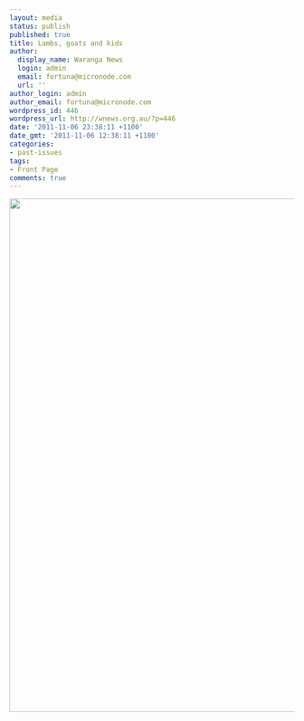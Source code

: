 ```yaml
---
layout: media
status: publish
published: true
title: Lambs, goats and kids
author:
  display_name: Waranga News
  login: admin
  email: fortuna@micronode.com
  url: ''
author_login: admin
author_email: fortuna@micronode.com
wordpress_id: 446
wordpress_url: http://wnews.org.au/?p=446
date: '2011-11-06 23:38:11 +1100'
date_gmt: '2011-11-06 12:38:11 +1100'
categories:
- past-issues
tags:
- Front Page
comments: true
---
```


<a href="{{ site.url }}/images/2011/11/frontpage-20111103.pdf"><img class="alignnone size-full wp-image-444" title="Front Page - November 3, 2011" src="{{ site.url }}/images/2011/11/frontpage-20111103.png" alt="" width="624" height="907" /></a>
